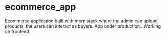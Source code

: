 # ecommerce_app
Ecommerce application built with mern stack where the admin can upload products, the users can interact as buyers. App under production...Working on frontend
